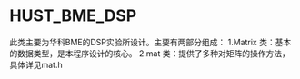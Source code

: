 # HUST_BME_DSP
此类主要为华科BME的DSP实验所设计。主要有两部分组成：
1.Matrix 类：基本的数据类型，是本程序设计的核心。
2.mat 类：提供了多种对矩阵的操作方法，具体详见mat.h
